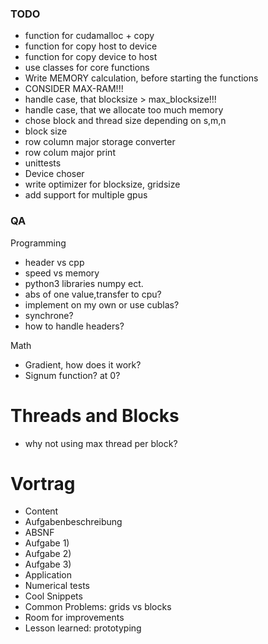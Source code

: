 ### TODO
- function for cudamalloc + copy
- function for copy host to device
- function for copy device to host
- use classes for core functions
- Write MEMORY calculation, before starting the functions
- CONSIDER MAX-RAM!!!
- handle case, that blocksize > max_blocksize!!!
- handle case, that we allocate too much memory
- chose block and thread size depending on s,m,n
- block size
- row column major storage converter
- row colum major print
- unittests
- Device choser
- write optimizer for blocksize, gridsize
- add support for multiple gpus

### QA
Programming
- header vs cpp
- speed vs memory
- python3 libraries numpy ect.
- abs of one value,transfer to cpu?
- implement on my own or use cublas?
- synchrone?
- how to handle headers?

Math
- Gradient, how does it work?
- Signum function? at 0?


# Threads and Blocks
- why not using max thread per block?

# Vortrag
- Content
- Aufgabenbeschreibung
- ABSNF
- Aufgabe 1)
- Aufgabe 2)
- Aufgabe 3)
- Application
- Numerical tests
- Cool Snippets
- Common Problems: grids vs blocks
- Room for improvements
- Lesson learned: prototyping